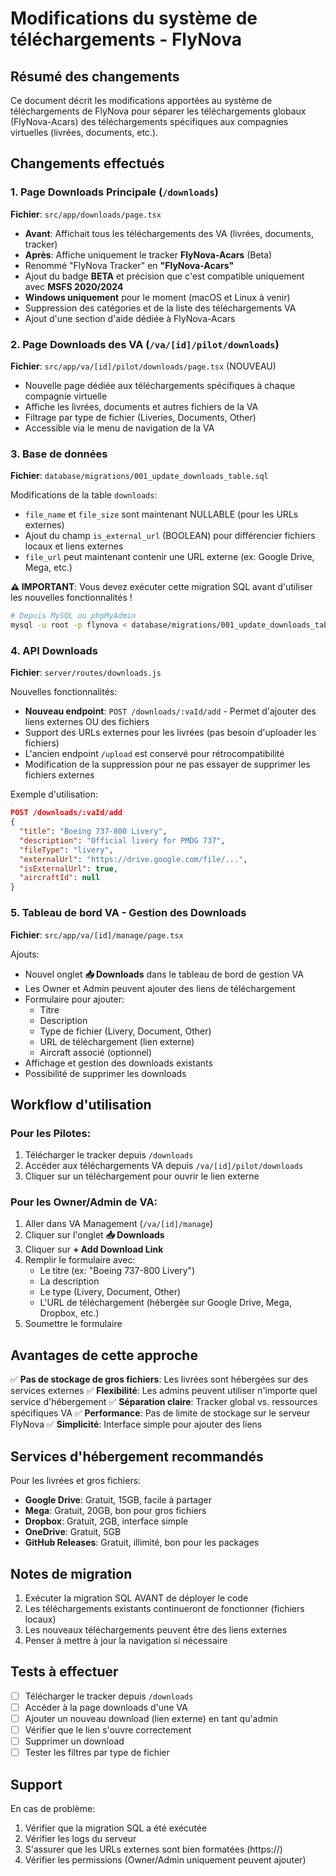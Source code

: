 # Modifications du système de téléchargements - FlyNova

## Résumé des changements

Ce document décrit les modifications apportées au système de téléchargements de FlyNova pour séparer les téléchargements globaux (FlyNova-Acars) des téléchargements spécifiques aux compagnies virtuelles (livrées, documents, etc.).

## Changements effectués

### 1. Page Downloads Principale (`/downloads`)
**Fichier**: `src/app/downloads/page.tsx`

- **Avant**: Affichait tous les téléchargements des VA (livrées, documents, tracker)
- **Après**: Affiche uniquement le tracker **FlyNova-Acars** (Beta)
- Renommé "FlyNova Tracker" en **"FlyNova-Acars"**
- Ajout du badge **BETA** et précision que c'est compatible uniquement avec **MSFS 2020/2024**
- **Windows uniquement** pour le moment (macOS et Linux à venir)
- Suppression des catégories et de la liste des téléchargements VA
- Ajout d'une section d'aide dédiée à FlyNova-Acars

### 2. Page Downloads des VA (`/va/[id]/pilot/downloads`)
**Fichier**: `src/app/va/[id]/pilot/downloads/page.tsx` (NOUVEAU)

- Nouvelle page dédiée aux téléchargements spécifiques à chaque compagnie virtuelle
- Affiche les livrées, documents et autres fichiers de la VA
- Filtrage par type de fichier (Liveries, Documents, Other)
- Accessible via le menu de navigation de la VA

### 3. Base de données
**Fichier**: `database/migrations/001_update_downloads_table.sql`

Modifications de la table `downloads`:
- `file_name` et `file_size` sont maintenant NULLABLE (pour les URLs externes)
- Ajout du champ `is_external_url` (BOOLEAN) pour différencier fichiers locaux et liens externes
- `file_url` peut maintenant contenir une URL externe (ex: Google Drive, Mega, etc.)

**⚠️ IMPORTANT**: Vous devez exécuter cette migration SQL avant d'utiliser les nouvelles fonctionnalités !

```bash
# Depuis MySQL ou phpMyAdmin
mysql -u root -p flynova < database/migrations/001_update_downloads_table.sql
```

### 4. API Downloads
**Fichier**: `server/routes/downloads.js`

Nouvelles fonctionnalités:
- **Nouveau endpoint**: `POST /downloads/:vaId/add` - Permet d'ajouter des liens externes OU des fichiers
- Support des URLs externes pour les livrées (pas besoin d'uploader les fichiers)
- L'ancien endpoint `/upload` est conservé pour rétrocompatibilité
- Modification de la suppression pour ne pas essayer de supprimer les fichiers externes

Exemple d'utilisation:
```json
POST /downloads/:vaId/add
{
  "title": "Boeing 737-800 Livery",
  "description": "Official livery for PMDG 737",
  "fileType": "livery",
  "externalUrl": "https://drive.google.com/file/...",
  "isExternalUrl": true,
  "aircraftId": null
}
```

### 5. Tableau de bord VA - Gestion des Downloads
**Fichier**: `src/app/va/[id]/manage/page.tsx`

Ajouts:
- Nouvel onglet **📥 Downloads** dans le tableau de bord de gestion VA
- Les Owner et Admin peuvent ajouter des liens de téléchargement
- Formulaire pour ajouter:
  - Titre
  - Description
  - Type de fichier (Livery, Document, Other)
  - URL de téléchargement (lien externe)
  - Aircraft associé (optionnel)
- Affichage et gestion des downloads existants
- Possibilité de supprimer les downloads

## Workflow d'utilisation

### Pour les Pilotes:
1. Télécharger le tracker depuis `/downloads`
2. Accéder aux téléchargements VA depuis `/va/[id]/pilot/downloads`
3. Cliquer sur un téléchargement pour ouvrir le lien externe

### Pour les Owner/Admin de VA:
1. Aller dans VA Management (`/va/[id]/manage`)
2. Cliquer sur l'onglet **📥 Downloads**
3. Cliquer sur **+ Add Download Link**
4. Remplir le formulaire avec:
   - Le titre (ex: "Boeing 737-800 Livery")
   - La description
   - Le type (Livery, Document, Other)
   - L'URL de téléchargement (hébergée sur Google Drive, Mega, Dropbox, etc.)
5. Soumettre le formulaire

## Avantages de cette approche

✅ **Pas de stockage de gros fichiers**: Les livrées sont hébergées sur des services externes
✅ **Flexibilité**: Les admins peuvent utiliser n'importe quel service d'hébergement
✅ **Séparation claire**: Tracker global vs. ressources spécifiques VA
✅ **Performance**: Pas de limite de stockage sur le serveur FlyNova
✅ **Simplicité**: Interface simple pour ajouter des liens

## Services d'hébergement recommandés

Pour les livrées et gros fichiers:
- **Google Drive**: Gratuit, 15GB, facile à partager
- **Mega**: Gratuit, 20GB, bon pour gros fichiers
- **Dropbox**: Gratuit, 2GB, interface simple
- **OneDrive**: Gratuit, 5GB
- **GitHub Releases**: Gratuit, illimité, bon pour les packages

## Notes de migration

1. Exécuter la migration SQL AVANT de déployer le code
2. Les téléchargements existants continueront de fonctionner (fichiers locaux)
3. Les nouveaux téléchargements peuvent être des liens externes
4. Penser à mettre à jour la navigation si nécessaire

## Tests à effectuer

- [ ] Télécharger le tracker depuis `/downloads`
- [ ] Accéder à la page downloads d'une VA
- [ ] Ajouter un nouveau download (lien externe) en tant qu'admin
- [ ] Vérifier que le lien s'ouvre correctement
- [ ] Supprimer un download
- [ ] Tester les filtres par type de fichier

## Support

En cas de problème:
1. Vérifier que la migration SQL a été exécutée
2. Vérifier les logs du serveur
3. S'assurer que les URLs externes sont bien formatées (https://)
4. Vérifier les permissions (Owner/Admin uniquement peuvent ajouter)
